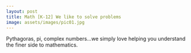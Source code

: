 ```yaml
---
layout: post
title: Math [K-12] We like to solve problems
image: assets/images/pic01.jpg
---
```


Pythagoras, pi, complex numbers...we simply love helping you understand the finer side to mathematics. 